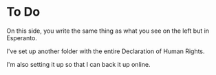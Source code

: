 # To Do

On this side, you write the same thing as what you see on the left but in Esperanto.

I've set up another folder with the entire Declaration of Human Rights. 

I'm also setting it up so that I can back it up online.